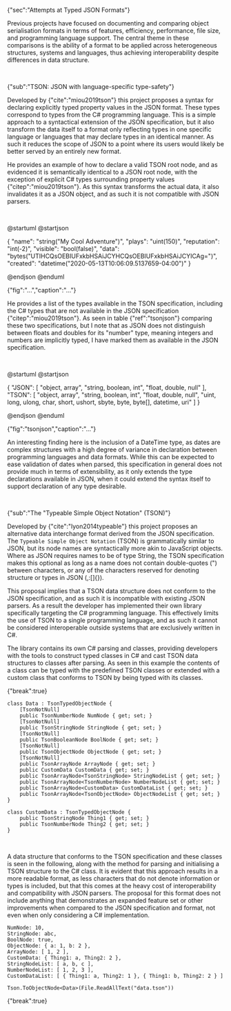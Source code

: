 {"sec":"Attempts at Typed JSON Formats"}

Previous projects have focused on documenting and comparing object serialisation formats in terms of features, efficiency, performance, file size, and programming language support. The central theme in these comparisons is the ability of a format to be applied across heterogeneous structures, systems and languages, thus achieving interoperability despite differences in data structure.

<br>

{"sub":"TSON: JSON with language-specific type-safety"}

Developed by {"cite":"miou2019tson"} this project proposes a syntax for declaring explicitly typed property values in the JSON format. These types correspond to types from the C# programming language. This is a simple approach to a syntactical extension of the JSON specification, but it also transform the data itself to a format only reflecting types in one specific language or languages that may declare types in an identical manner. As such it reduces the scope of JSON to a point where its users would likely be better served by an entirely new format.

He provides an example of how to declare a valid TSON root node, and as evidenced it is semantically identical to a JSON root node, with the exception of explicit C# types surrounding property values {"citep":"miou2019tson"}. As this syntax transforms the actual data, it also invalidates it as a JSON object, and as such it is not compatible with JSON parsers.

<br>

@startuml
@startjson

<style>
jsonDiagram {
    BackGroundColor transparent
    node {
        BackGroundColor white
    }
}
</style>

{
    "name": "string(\"My Cool Adventure\")",
    "plays": "uint(150)",
    "reputation": "int(-2)",
    "visible": "bool(false)",
    "data": "bytes(\"UTIHCQsOEBIUFxkbHSAiJCYHCQsOEBIUFxkbHSAiJCYICAg=\")",
    "created": "datetime(\"2020-05-13T10:06:09.5137659-04:00\")"
}

@endjson
@enduml

{"fig":"...","caption":"..."}

He provides a list of the types available in the TSON specification, including the C# types that are not available in the JSON specification {"citep":"miou2019tson"}. As seen in table {"ref":"tsonjson"} comparing these two specifications, but I note that as JSON does not distinguish between floats and doubles for its "number" type, meaning integers and numbers are implicitly typed, I have marked them as available in the JSON specification.

<br>

@startuml
@startjson

<style>
jsonDiagram {
    BackGroundColor transparent
    node {
        BackGroundColor white
    }
}
</style>

{
	"JSON": [
		"object, array",
		"string, boolean, int",
		"float, double, null"
	],
	"TSON": [
		"object, array",
		"string, boolean, int",
		"float, double, null",
		"uint, long, ulong, char, short, ushort, sbyte, byte, byte[], datetime, uri"
	]
}

@endjson
@enduml

{"fig":"tsonjson","caption":"..."}

An interesting finding here is the inclusion of a DateTime type, as dates are complex structures with a high degree of variance in declaration between programming languages and data formats. While this can be expected to ease validation of dates when parsed, this specification in general does not provide much in terms of extensibility, as it only extends the type declarations available in JSON, when it could extend the syntax itself to support declaration of any type desirable.

<br>

{"sub":"The \"Typeable Simple Object Notation\" (TSON)"}

Developed by {"cite":"lyon2014typeable"} this project proposes an alternative data interchange format derived from the JSON specification. The `Typeable Simple Object Notation` (TSON) is grammatically similar to JSON, but its node names are syntactically more akin to JavaScript objects. Where as JSON requires names to be of type String, the TSON specification makes this optional as long as a name does not contain double-quotes (") between characters, or any of the characters reserved for denoting structure or types in JSON (,:[]{}).

This proposal implies that a TSON data structure does not conform to the JSON specification, and as such it is incompatible with existing JSON parsers. As a result the developer has implemented their own library specifically targeting the C# programming language. This effectively limits the use of TSON to a single programming language, and as such it cannot be considered interoperable outside systems that are exclusively written in C#.

The library contains its own C# parsing and classes, providing developers with the tools to construct typed classes in C# and cast TSON data structures to classes after parsing. As seen in this example the contents of a class can be typed with the predefined TSON classes or extended with a custom class that conforms to TSON by being typed with its classes.

{"break":true}

```
class Data : TsonTypedObjectNode {
    [TsonNotNull]
    public TsonNumberNode NumNode { get; set; }
    [TsonNotNull]
    public TsonStringNode StringNode { get; set; }
    [TsonNotNull]
    public TsonBooleanNode BoolNode { get; set; }
    [TsonNotNull]
    public TsonObjectNode ObjectNode { get; set; }
    [TsonNotNull]
    public TsonArrayNode ArrayNode { get; set; }
    public CustomData CustomData { get; set; }
    public TsonArrayNode<TsonStringNode> StringNodeList { get; set; }
    public TsonArrayNode<TsonNumberNode> NumberNodeList { get; set; }
    public TsonArrayNode<CustomData> CustomDataList { get; set; }
    public TsonArrayNode<TsonObjectNode> ObjectNodeList { get; set; }
}

class CustomData : TsonTypedObjectNode {
    public TsonStringNode Thing1 { get; set; }
    public TsonNumberNode Thing2 { get; set; }
}
```

<br>

A data structure that conforms to the TSON specification and these classes is seen in the following, along with the method for parsing and initialising a TSON structure to the C# class. It is evident that this approach results in a more readable format, as less characters that do not denote information or types is included, but that this comes at the heavy cost of interoperability and compatibility with JSON parsers. The proposal for this format does not include anything that demonstrates an expanded feature set or other improvements when compared to the JSON specification and format, not even when only considering a C# implementation.

```
NumNode: 10,
StringNode: abc,
BoolNode: true,
ObjectNode: { a: 1, b: 2 },
ArrayNode: [ 1, 2 ],
CustomData: { Thing1: a, Thing2: 2 },
StringNodeList: [ a, b, c ],
NumberNodeList: [ 1, 2, 3 ],
CustomDataList: [ { Thing1: a, Thing2: 1 }, { Thing1: b, Thing2: 2 } ]
```
```
Tson.ToObjectNode<Data>(File.ReadAllText("data.tson"))
```

{"break":true}